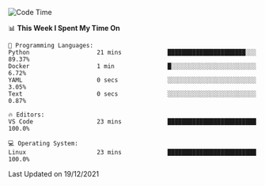 <!--START_SECTION:waka-->
![Code Time](http://img.shields.io/badge/Code%20Time-825%20hrs%2020%20mins-blue)

📊 **This Week I Spent My Time On** 

```text
💬 Programming Languages: 
Python                   21 mins             ██████████████████████░░░   89.37% 
Docker                   1 min               █░░░░░░░░░░░░░░░░░░░░░░░░   6.72% 
YAML                     0 secs              ░░░░░░░░░░░░░░░░░░░░░░░░░   3.05% 
Text                     0 secs              ░░░░░░░░░░░░░░░░░░░░░░░░░   0.87%

🔥 Editors: 
VS Code                  23 mins             █████████████████████████   100.0%

💻 Operating System: 
Linux                    23 mins             █████████████████████████   100.0%

```


 Last Updated on 19/12/2021
<!--END_SECTION:waka-->
